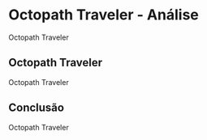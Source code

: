 ---
---

# Octopath Traveler - Análise

Octopath Traveler

## Octopath Traveler

Octopath Traveler

## Conclusão

Octopath Traveler
